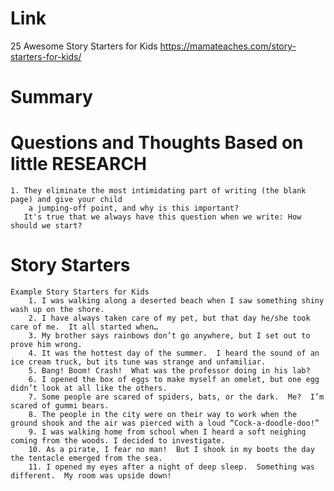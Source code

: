 Link
===============
<p>

25 Awesome Story Starters for Kids
https://mamateaches.com/story-starters-for-kids/

</p>

Summary
===============

Questions and Thoughts Based on little RESEARCH
===============
    1. They eliminate the most intimidating part of writing (the blank page) and give your child 
        a jumping-off point, and why is this important?
       It's true that we always have this question when we write: How should we start?

Story Starters
===============
    Example Story Starters for Kids
        1. I was walking along a deserted beach when I saw something shiny wash up on the shore.
        2. I have always taken care of my pet, but that day he/she took care of me.  It all started when…
        3. My brother says rainbows don’t go anywhere, but I set out to prove him wrong.
        4. It was the hottest day of the summer.  I heard the sound of an ice cream truck, but its tune was strange and unfamiliar.
        5. Bang! Boom! Crash!  What was the professor doing in his lab?
        6. I opened the box of eggs to make myself an omelet, but one egg didn’t look at all like the others.
        7. Some people are scared of spiders, bats, or the dark.  Me?  I’m scared of gummi bears.
        8. The people in the city were on their way to work when the ground shook and the air was pierced with a loud “Cock-a-doodle-doo!”
        9. I was walking home from school when I heard a soft neighing coming from the woods. I decided to investigate.
        10. As a pirate, I fear no man!  But I shook in my boots the day the tentacle emerged from the sea.
        11. I opened my eyes after a night of deep sleep.  Something was different.  My room was upside down!
